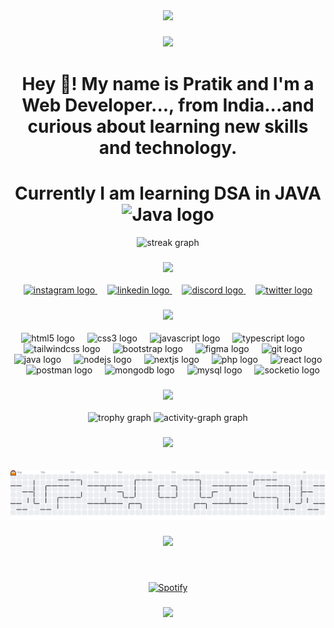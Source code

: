 <div align="center">
  <img height="280" src="https://user-images.githubusercontent.com/65373279/148280039-301b677b-74e7-49f8-af75-15e7c9253d74.png"  />
</div>

###
<!-- Coloured Lines -->
<h3 align="center">
<img src="https://raw.githubusercontent.com/andreasbm/readme/master/assets/lines/colored.png">
</h3>

<h1 align="center">Hey 👋! My name is Pratik and I'm a Web Developer..., from India...and curious about learning new skills and technology.</h1>
<h1 align="center" margin-bottom: 85px;>Currently I am learning DSA in JAVA <img src="https://skillicons.dev/icons?i=java" height="40" alt="Java logo"  /> </h1>

<div align="center">
<img src="https://github-readme-streak-stats.herokuapp.com/?user=Code2With-Pratik&theme=radical&hide_border=false" height="220" alt="streak graph"  />
</div>

###
<!-- Coloured Lines -->
<h3 align="center">
<img src="https://raw.githubusercontent.com/andreasbm/readme/master/assets/lines/colored.png">
</h3>

<div align="center">
  <a href="https://www.instagram.com/ohh_its_pratik" target="_blank">
  <img src="https://raw.githubusercontent.com/maurodesouza/profile-readme-generator/master/src/assets/icons/social/instagram/default.svg" width="62" height="50" alt="instagram logo"  /> </a>
   <img width="12" />
  <a href="https://www.linkedin.com/in/pratik-dhandare-354b7730a/" target="_blank">
  <img src="https://raw.githubusercontent.com/maurodesouza/profile-readme-generator/master/src/assets/icons/social/linkedin/default.svg" width="62" height="50" alt="linkedin logo"  /> </a>
   <img width="12" />
  <a href="https://discord.com/channels/1386289679141437440/1386289679883698348" target="_blank">
  <img src="https://raw.githubusercontent.com/maurodesouza/profile-readme-generator/master/src/assets/icons/social/discord/default.svg" width="62" height="50" alt="discord logo"  /> </a>
   <img width="12" />
  <a href="https://x.com/ohh_its_pratik" target="_blank">
  <img src="https://raw.githubusercontent.com/maurodesouza/profile-readme-generator/master/src/assets/icons/social/twitter/default.svg" width="62" height="50" alt="twitter logo"  /> </a>
</div>

###
<!-- Coloured Lines -->
<h3 align="center">
<img src="https://raw.githubusercontent.com/andreasbm/readme/master/assets/lines/colored.png">
</h3>

<div align="center">
  <img src="https://skillicons.dev/icons?i=html" height="40" alt="html5 logo"  />
  <img width="12" />
  <img src="https://skillicons.dev/icons?i=css" height="40" alt="css3 logo"  />
  <img width="12" />
  <img src="https://skillicons.dev/icons?i=js" height="40" alt="javascript logo"  />
  <img width="12" />
  <img src="https://skillicons.dev/icons?i=ts" height="40" alt="typescript logo"  />
  <img width="12" />
  <img src="https://skillicons.dev/icons?i=tailwindcss" height="40" alt="tailwindcss logo"  />
  <img width="12" />
  <img src="https://skillicons.dev/icons?i=bootstrap" height="40" alt="bootstrap logo"  />
  <img width="12" />
  <img src="https://skillicons.dev/icons?i=figma" height="40" alt="figma logo"  />
  <img width="12" />
  <img src="https://skillicons.dev/icons?i=git" height="40" alt="git logo"  />
  <img width="12" />
  <img src="https://skillicons.dev/icons?i=java" height="40" alt="java logo"  />
  <img width="12" />
  <img src="https://skillicons.dev/icons?i=nodejs" height="40" alt="nodejs logo"  />
  <img width="12" />
  <img src="https://skillicons.dev/icons?i=nextjs" height="40" alt="nextjs logo"  />
  <img width="12" />
  <img src="https://skillicons.dev/icons?i=php" height="40" alt="php logo"  />
  <img width="12" />
  <img src="https://skillicons.dev/icons?i=react" height="40" alt="react logo"  />
  <img width="12" />
  <img src="https://skillicons.dev/icons?i=postman" height="40" alt="postman logo"  />
  <img width="12" />
  <img src="https://skillicons.dev/icons?i=mongodb" height="40" alt="mongodb logo"  />
  <img width="12" />
  <img src="https://skillicons.dev/icons?i=mysql" height="40" alt="mysql logo"  />
  <img width="12" />
  <img src="https://img.shields.io/badge/Socket.io-010101?logo=socketdotio&logoColor=white&style=for-the-badge" height="40" alt="socketio logo"  />
</div>

###
<!-- Coloured Lines -->
<h3 align="center">
<img src="https://raw.githubusercontent.com/andreasbm/readme/master/assets/lines/colored.png">
</h3>

<div align="center">
<!--   <img src="https://github-readme-stats.vercel.app/api/top-langs?username=Code2With-Pratik&locale=en&hide_title=false&layout=compact&card_width=320&langs_count=5&theme=radical&hide_border=false&order=2" height="280" alt="languages graph"  /> -->
<img src="https://github-profile-trophy.vercel.app?username=Code2With-Pratik&theme=darkhub&column=-1&row=1&margin-w=8&margin-h=8&no-bg=true&no-frame=true&order=4" height="150" alt="trophy graph"  />
<img src="https://github-readme-activity-graph.vercel.app/graph?username=Code2With-Pratik&radius=16&theme=redical&area=true&order=5&hide_border=true&hide_title=false" height="350" alt="activity-graph graph"  />
</div>

###
<!-- Coloured Lines -->
<h3 align="center">
<img src="https://raw.githubusercontent.com/andreasbm/readme/master/assets/lines/colored.png">
</h3>

<br clear="both">

<picture>
  <source media="(prefers-color-scheme: dark)" srcset="https://raw.githubusercontent.com/Code2With-Pratik/Code2With-Pratik/output/pacman-contribution-graph-dark.svg">
  <source media="(prefers-color-scheme: light)" srcset="https://raw.githubusercontent.com/Code2With-Pratik/Code2With-Pratik/output/pacman-contribution-graph.svg">
  <img alt="pacman contribution graph" src="https://raw.githubusercontent.com/Code2With-Pratik/Code2With-Pratik/output/pacman-contribution-graph.svg">
</picture>
<!-- Coloured Lines -->
<h3 align="center">
<img src="https://raw.githubusercontent.com/andreasbm/readme/master/assets/lines/colored.png">
</h3>

###

&nbsp;<div align="center">
  [![Spotify](https://novatorem.vercel.app/api/spotify?background_color=0d1117&border_color=ffffff)](https://open.spotify.com/user/omnitenebris)
</div>

###
<!-- Coloured Lines -->
<h3 align="center">
<img src="https://raw.githubusercontent.com/andreasbm/readme/master/assets/lines/colored.png">
</h3>

